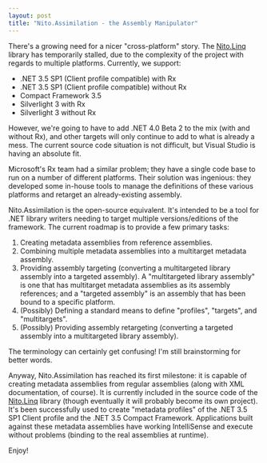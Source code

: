 ```yaml
---
layout: post
title: "Nito.Assimilation - the Assembly Manipulator"
---
```

There's a growing need for a nicer "cross-platform" story. The [Nito.Linq](https://github.com/StephenClearyArchive/Nito.LINQ) library has temporarily stalled, due to the complexity of the project with regards to multiple platforms. Currently, we support:

- .NET 3.5 SP1 (Client profile compatible) with Rx
- .NET 3.5 SP1 (Client profile compatible) without Rx
- Compact Framework 3.5
- Silverlight 3 with Rx
- Silverlight 3 without Rx

However, we're going to have to add .NET 4.0 Beta 2 to the mix (with and without Rx), and other targets will only continue to add to what is already a mess. The current source code situation is not difficult, but Visual Studio is having an absolute fit.

Microsoft's Rx team had a similar problem; they have a single code base to run on a number of different platforms. Their solution was ingenious: they developed some in-house tools to manage the definitions of these various platforms and retarget an already-existing assembly.

Nito.Assimilation is the open-source equivalent. It's intended to be a tool for .NET library writers needing to target multiple versions/editions of the framework. The current roadmap is to provide a few primary tasks:

 1. Creating metadata assemblies from reference assemblies.
 1. Combining multiple metadata assemblies into a multitarget metadata assembly.
 1. Providing assembly targeting (converting a multitargeted library assembly into a targeted assembly). A "multitargeted library assembly" is one that has multitarget metadata assemblies as its assembly references; and a "targeted assembly" is an assembly that has been bound to a specific platform.
 1. (Possibly) Defining a standard means to define "profiles", "targets", and "multitargets".
 1. (Possibly) Providing assembly retargeting (converting a targeted assembly into a multitargeted library assembly).

The terminology can certainly get confusing! I'm still brainstorming for better words.

Anyway, Nito.Assimilation has reached its first milestone: it is capable of creating metadata assemblies from regular assemblies (along with XML documentation, of course). It is currently included in the source code of the [Nito.Linq](https://github.com/StephenClearyArchive/Nito.LINQ) library (though eventually it will probably become its own project). It's been successfully used to create "metadata profiles" of the .NET 3.5 SP1 Client profile and the .NET 3.5 Compact Framework. Applications built against these metadata assemblies have working IntelliSense and execute without problems (binding to the real assemblies at runtime).

Enjoy!

